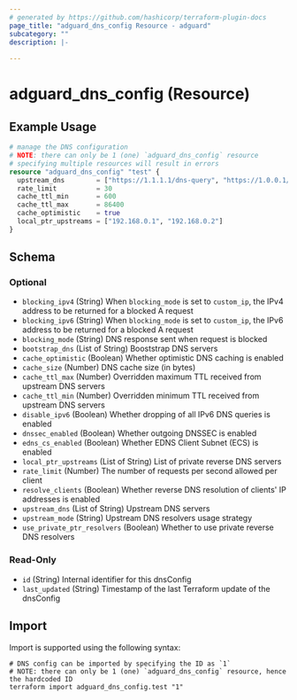 ```yaml
---
# generated by https://github.com/hashicorp/terraform-plugin-docs
page_title: "adguard_dns_config Resource - adguard"
subcategory: ""
description: |-
  
---
```


# adguard_dns_config (Resource)



## Example Usage

```terraform
# manage the DNS configuration
# NOTE: there can only be 1 (one) `adguard_dns_config` resource
# specifying multiple resources will result in errors
resource "adguard_dns_config" "test" {
  upstream_dns        = ["https://1.1.1.1/dns-query", "https://1.0.0.1/dns-query"]
  rate_limit          = 30
  cache_ttl_min       = 600
  cache_ttl_max       = 86400
  cache_optimistic    = true
  local_ptr_upstreams = ["192.168.0.1", "192.168.0.2"]
}
```

<!-- schema generated by tfplugindocs -->
## Schema

### Optional

- `blocking_ipv4` (String) When `blocking_mode` is set to `custom_ip`, the IPv4 address to be returned for a blocked A request
- `blocking_ipv6` (String) When `blocking_mode` is set to `custom_ip`, the IPv6 address to be returned for a blocked A request
- `blocking_mode` (String) DNS response sent when request is blocked
- `bootstrap_dns` (List of String) Booststrap DNS servers
- `cache_optimistic` (Boolean) Whether optimistic DNS caching is enabled
- `cache_size` (Number) DNS cache size (in bytes)
- `cache_ttl_max` (Number) Overridden maximum TTL received from upstream DNS servers
- `cache_ttl_min` (Number) Overridden minimum TTL received from upstream DNS servers
- `disable_ipv6` (Boolean) Whether dropping of all IPv6 DNS queries is enabled
- `dnssec_enabled` (Boolean) Whether outgoing DNSSEC is enabled
- `edns_cs_enabled` (Boolean) Whether EDNS Client Subnet (ECS) is enabled
- `local_ptr_upstreams` (List of String) List of private reverse DNS servers
- `rate_limit` (Number) The number of requests per second allowed per client
- `resolve_clients` (Boolean) Whether reverse DNS resolution of clients' IP addresses is enabled
- `upstream_dns` (List of String) Upstream DNS servers
- `upstream_mode` (String) Upstream DNS resolvers usage strategy
- `use_private_ptr_resolvers` (Boolean) Whether to use private reverse DNS resolvers

### Read-Only

- `id` (String) Internal identifier for this dnsConfig
- `last_updated` (String) Timestamp of the last Terraform update of the dnsConfig

## Import

Import is supported using the following syntax:

```shell
# DNS config can be imported by specifying the ID as `1`
# NOTE: there can only be 1 (one) `adguard_dns_config` resource, hence the hardcoded ID
terraform import adguard_dns_config.test "1"
```
